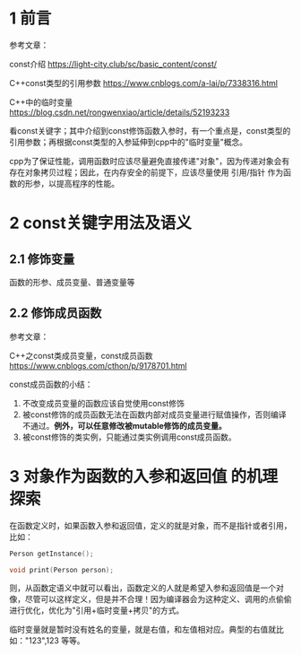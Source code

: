 # 1 前言

参考文章：

const介绍    https://light-city.club/sc/basic_content/const/

C++const类型的引用参数         https://www.cnblogs.com/a-lai/p/7338316.html

C++中的临时变量       https://blog.csdn.net/rongwenxiao/article/details/52193233

看const关键字；其中介绍到const修饰函数入参时，有一个重点是，const类型的引用参数；再根据const类型的入参延伸到cpp中的"临时变量"概念。

cpp为了保证性能，调用函数时应该尽量避免直接传递"对象"，因为传递对象会有存在对象拷贝过程；因此，在内存安全的前提下，应该尽量使用 引用/指针 作为函数的形参，以提高程序的性能。

# 2 const关键字用法及语义

## 2.1 修饰变量
函数的形参、成员变量、普通变量等


## 2.2 修饰成员函数
参考文章：

C++之const类成员变量，const成员函数   https://www.cnblogs.com/cthon/p/9178701.html


const成员函数的小结：

1. 不改变成员变量的函数应该自觉使用const修饰
2. 被const修饰的成员函数无法在函数内部对成员变量进行赋值操作，否则编译不通过。**例外，可以任意修改被mutable修饰的成员变量。**
3. 被const修饰的类实例，只能通过类实例调用const成员函数。




# 3 对象作为函数的入参和返回值 的机理探索

在函数定义时，如果函数入参和返回值，定义的就是对象，而不是指针或者引用，比如：

```cpp
Person getInstance();

void print(Person person);
```

则，从函数定语义中就可以看出，函数定义的人就是希望入参和返回值是一个对像，尽管可以这样定义，但是并不合理！因为编译器会为这种定义、调用的点偷偷进行优化，优化为"引用+临时变量+拷贝"的方式。

临时变量就是暂时没有姓名的变量，就是右值，和左值相对应。典型的右值就比如："123",123 等等。
